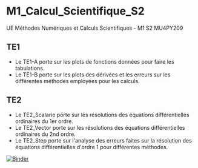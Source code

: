 # M1_Calcul_Scientifique_S2
UE Méthodes Numériques et Calculs Scientifiques - M1 S2 MU4PY209

## TE1

* Le TE1-A porte sur les plots de fonctions données pour faire les tabulations.
* Le TE1-B porte sur les plots des dérivées et les erreurs sur les différentes méthodes employées pour les calculs.

## TE2

* Le TE2_Scalarie porte sur les résolutions des équations différentielles ordinaires du 1er ordre.
* Le TE2_Vector porte sur les résolutions des équations différentielles ordinaires du 2nd ordre.
* Le TE2_Step porte sur l'analyse des erreurs faites sur la résolution des équations différentielles d'ordre 1 pour différentes méthodes.

[![Binder](https://mybinder.org/badge_logo.svg)](https://mybinder.org/v2/gh/Romeo75/M1_Calcul_Scientifique_S2/HEAD)
